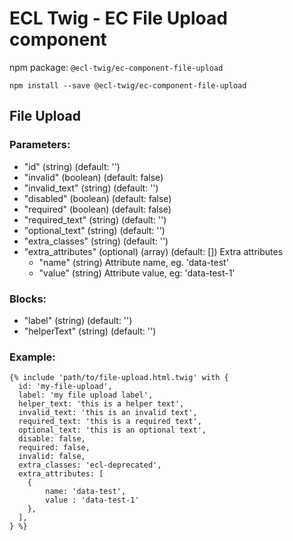 # ECL Twig - EC File Upload component

npm package: `@ecl-twig/ec-component-file-upload`

```shell
npm install --save @ecl-twig/ec-component-file-upload
```

## File Upload

### Parameters:

- "id" (string) (default: '')
- "invalid" (boolean) (default: false)
- "invalid_text" (string) (default: '')
- "disabled" (boolean) (default: false)
- "required" (boolean) (default: false)
- "required_text" (string) (default: '')
- "optional_text" (string) (default: '')
- "extra_classes" (string) (default: '')
- "extra_attributes" (optional) (array) (default: []) Extra attributes
  - "name" (string) Attribute name, eg. 'data-test'
  - "value" (string) Attribute value, eg: 'data-test-1'

### Blocks:

- "label" (string) (default: '')
- "helperText" (string) (default: '')

### Example:

<!-- prettier-ignore -->
```twig
{% include 'path/to/file-upload.html.twig' with {  
  id: 'my-file-upload',  
  label: 'my file upload label',  
  helper_text: 'this is a helper text',  
  invalid_text: 'this is an invalid text',  
  required_text: 'this is a required text',  
  optional_text: 'this is an optional text',  
  disable: false,  
  required: false,  
  invalid: false,  
  extra_classes: 'ecl-deprecated',  
  extra_attributes: [  
    {  
        name: 'data-test',  
        value : 'data-test-1'  
    },  
  ],  
} %}
```

